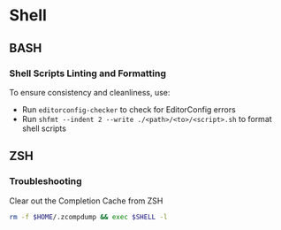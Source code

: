 # Shell

## BASH

### Shell Scripts Linting and Formatting

To ensure consistency and cleanliness, use:

- Run `editorconfig-checker` to check for EditorConfig errors
- Run `shfmt --indent 2 --write ./<path>/<to>/<script>.sh` to format shell scripts

## ZSH

### Troubleshooting

Clear out the Completion Cache from ZSH

```bash
rm -f $HOME/.zcompdump && exec $SHELL -l
```
